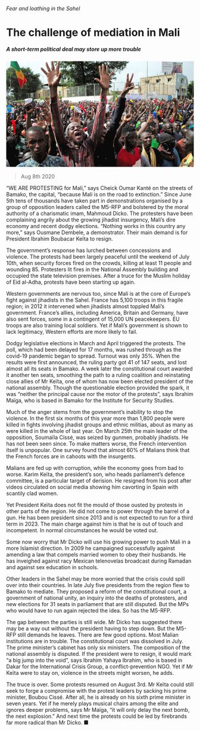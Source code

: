 ###### Fear and loathing in the Sahel

# The challenge of mediation in Mali 

##### A short-term political deal may store up more trouble 

![image](images/20200808_MAP006_0.jpg) 

> Aug 8th 2020 

“WE ARE PROTESTING for Mali,” says Cheick Oumar Kanté on the streets of Bamako, the capital, “because Mali is on the road to extinction.” Since June 5th tens of thousands have taken part in demonstrations organised by a group of opposition leaders called the M5-RFP and bolstered by the moral authority of a charismatic imam, Mahmoud Dicko. The protesters have been complaining angrily about the growing jihadist insurgency, Mali’s dire economy and recent dodgy elections. “Nothing works in this country any more,” says Ousmane Dembele, a demonstrator. Their main demand is for President Ibrahim Boubacar Keïta to resign.

The government’s response has lurched between concessions and violence. The protests had been largely peaceful until the weekend of July 10th, when security forces fired on the crowds, killing at least 11 people and wounding 85. Protesters lit fires in the National Assembly building and occupied the state television premises. After a truce for the Muslim holiday of Eid al-Adha, protests have been starting up again.


Western governments are nervous too, since Mali is at the core of Europe’s fight against jihadists in the Sahel. France has 5,100 troops in this fragile region; in 2012 it intervened when jihadists almost toppled Mali’s government. France’s allies, including America, Britain and Germany, have also sent forces, some in a contingent of 15,000 UN peacekeepers. EU troops are also training local soldiers. Yet if Mali’s government is shown to lack legitimacy, Western efforts are more likely to fail.

Dodgy legislative elections in March and April triggered the protests. The poll, which had been delayed for 17 months, was rushed through as the covid-19 pandemic began to spread. Turnout was only 35%. When the results were first announced, the ruling party got 41 of 147 seats, and lost almost all its seats in Bamako. A week later the constitutional court awarded it another ten seats, smoothing the path to a ruling coalition and reinstating close allies of Mr Keïta, one of whom has now been elected president of the national assembly. Though the questionable election provided the spark, it was “neither the principal cause nor the motor of the protests”, says Ibrahim Maïga, who is based in Bamako for the Institute for Security Studies.

Much of the anger stems from the government’s inability to stop the violence. In the first six months of this year more than 1,800 people were killed in fights involving jihadist groups and ethnic militias, about as many as were killed in the whole of last year. On March 25th the main leader of the opposition, Soumaïla Cissé, was seized by gunmen, probably jihadists. He has not been seen since. To make matters worse, the French intervention itself is unpopular. One survey found that almost 60% of Malians think that the French forces are in cahoots with the insurgents.

Malians are fed up with corruption, while the economy goes from bad to worse. Karim Keïta, the president’s son, who heads parliament’s defence committee, is a particular target of derision. He resigned from his post after videos circulated on social media showing him cavorting in Spain with scantily clad women.

Yet President Keïta does not fit the mould of those ousted by protests in other parts of the region. He did not come to power through the barrel of a gun. He has been president since 2013 and is not expected to run for a third term in 2023. The main charge against him is that he is out of touch and incompetent. In normal circumstances he would be voted out.

Some now worry that Mr Dicko will use his growing power to push Mali in a more Islamist direction. In 2009 he campaigned successfully against amending a law that compels married women to obey their husbands. He has inveighed against racy Mexican telenovelas broadcast during Ramadan and against sex education in schools.

Other leaders in the Sahel may be more worried that the crisis could spill over into their countries. In late July five presidents from the region flew to Bamako to mediate. They proposed a reform of the constitutional court, a government of national unity, an inquiry into the deaths of protesters, and new elections for 31 seats in parliament that are still disputed. But the MPs who would have to run again rejected the idea. So has the M5-RFP.

The gap between the parties is still wide. Mr Dicko has suggested there may be a way out without the president having to step down. But the M5-RFP still demands he leaves. There are few good options. Most Malian institutions are in trouble. The constitutional court was dissolved in July. The prime minister’s cabinet has only six ministers. The composition of the national assembly is disputed. If the president were to resign, it would mark “a big jump into the void”, says Ibrahim Yahaya Ibrahim, who is based in Dakar for the International Crisis Group, a conflict-prevention NGO. Yet if Mr Keïta were to stay on, violence in the streets might worsen, he adds.

The truce is over. Some protests resumed on August 3rd. Mr Keïta could still seek to forge a compromise with the protest leaders by sacking his prime minister, Boubou Cissé. After all, he is already on his sixth prime minister in seven years. Yet if he merely plays musical chairs among the elite and ignores deeper problems, says Mr Maïga, “it will only delay the next bomb, the next explosion.” And next time the protests could be led by firebrands far more radical than Mr Dicko. ■

